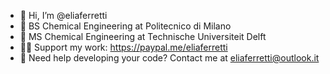 - 👋 Hi, I’m @eliaferretti
- 🌱 BS Chemical Engineering at Politecnico di Milano
- 🌱 MS Chemical Engineering at Technische Universiteit Delft
- 🙏🏻 Support my work: https://paypal.me/eliaferretti
- 📩 Need help developing your code? Contact me at eliaferretti@outlook.it
